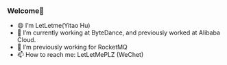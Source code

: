 ### Welcome👋

<!--
**LetLetMe/LetLetme** is a ✨ _special_ ✨ repository because its `README.md` (this file) appears on your GitHub profile.

Here are some ideas to get you started:
-->

- 😄 I’m LetLetme(Yitao Hu)
- 🔭 I’m currently working at ByteDance, and previously worked at Alibaba Cloud.
- 🌱 I’m previously working for RocketMQ
- 📫 How to reach me: LetLetMePLZ (WeChet)

